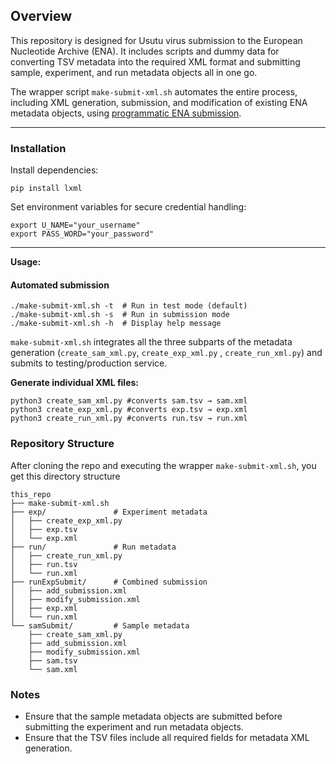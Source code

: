 ## Overview

This repository is designed for Usutu virus submission to the European Nucleotide Archive (ENA). It includes scripts and dummy data for converting TSV metadata into the required XML format and submitting sample, experiment, and run metadata objects all in one go.

The wrapper script `make-submit-xml.sh` automates the entire process, including XML generation, submission, and modification of existing ENA metadata objects, using [programmatic ENA submission](https://ena-docs.readthedocs.io/en/latest/submit/reads/programmatic.html).


---

### Installation

Install dependencies:
```
pip install lxml
```


Set environment variables for secure credential handling:
```
export U_NAME="your_username"
export PASS_WORD="your_password"
```

---

**Usage:**

#### Automated submission

```
./make-submit-xml.sh -t  # Run in test mode (default)
./make-submit-xml.sh -s  # Run in submission mode
./make-submit-xml.sh -h  # Display help message
```

`make-submit-xml.sh` integrates all the three subparts of the metadata generation (`create_sam_xml.py`, `create_exp_xml.py` , `create_run_xml.py`) and submits to testing/production service.



**Generate individual XML files:**
```
python3 create_sam_xml.py #converts sam.tsv → sam.xml
python3 create_exp_xml.py #converts exp.tsv → exp.xml
python3 create_run_xml.py #converts run.tsv → run.xml
```

### Repository Structure

After cloning the repo and executing the wrapper `make-submit-xml.sh`, you get this directory structure

```
this_repo
├── make-submit-xml.sh
├── exp/               # Experiment metadata
│   ├── create_exp_xml.py
│   ├── exp.tsv
│   └── exp.xml
├── run/               # Run metadata
│   ├── create_run_xml.py
│   ├── run.tsv
│   └── run.xml
├── runExpSubmit/      # Combined submission
│   ├── add_submission.xml
│   ├── modify_submission.xml
│   ├── exp.xml
│   └── run.xml
└── samSubmit/         # Sample metadata
    ├── create_sam_xml.py
    ├── add_submission.xml
    ├── modify_submission.xml
    ├── sam.tsv
    └── sam.xml
```


### Notes  

- Ensure that the sample metadata objects are submitted before submitting the experiment and run metadata objects.
- Ensure that the TSV files include all required fields for metadata XML generation.

